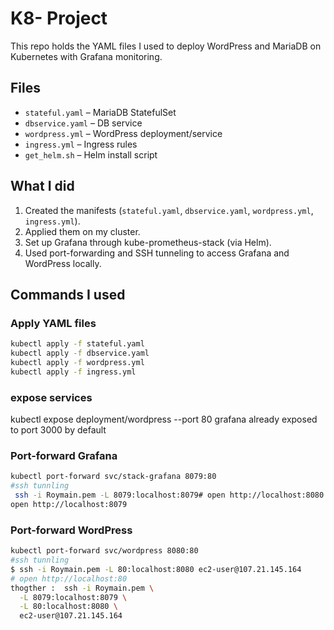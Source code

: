 # K8- Project

This repo holds the YAML files I used to deploy WordPress and MariaDB on Kubernetes with Grafana monitoring.

## Files
- `stateful.yaml` – MariaDB StatefulSet  
- `dbservice.yaml` – DB service  
- `wordpress.yml` – WordPress deployment/service  
- `ingress.yml` – Ingress rules  
- `get_helm.sh` – Helm install script  

## What I did
1. Created the manifests (`stateful.yaml`, `dbservice.yaml`, `wordpress.yml`, `ingress.yml`).  
2. Applied them on my cluster.  
3. Set up Grafana through kube-prometheus-stack (via Helm).  
4. Used port-forwarding and SSH tunneling to access Grafana and WordPress locally.

## Commands I used

### Apply YAML files
```bash
kubectl apply -f stateful.yaml
kubectl apply -f dbservice.yaml
kubectl apply -f wordpress.yml
kubectl apply -f ingress.yml
```
### expose services 
kubectl expose deployment/wordpress --port 80
grafana already exposed to port 3000 by default


### Port-forward Grafana
```bash
kubectl port-forward svc/stack-grafana 8079:80
#ssh tunnling
 ssh -i Roymain.pem -L 8079:localhost:8079# open http://localhost:8080
open http://localhost:8079
```

### Port-forward WordPress
```bash
kubectl port-forward svc/wordpress 8080:80
#ssh tunnling
$ ssh -i Roymain.pem -L 80:localhost:8080 ec2-user@107.21.145.164
# open http://localhost:80
thogther :  ssh -i Roymain.pem \
  -L 8079:localhost:8079 \
  -L 80:localhost:8080 \
  ec2-user@107.21.145.164
  ```
